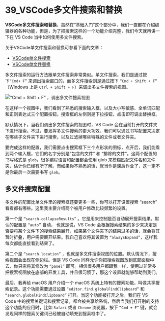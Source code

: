 # 39_VSCode多文件搜索和替换

**VSCode多文件搜索和替换**，虽然在“基础入门”这个部分中，我们一直都在介绍编辑器的各种功能，但是，为了把搜索这样的一个功能介绍完整，我们今天就再讲一下在 VS Code 当中如何使用多文件搜索。

关于VSCode单文件搜索和替换可参看下面的文章：

- [VSCode单文件搜索](https://geek-docs.com/vscode/vscode-tutorials/vscode-single-file-search.html)
- [VSCode单文件替换](https://geek-docs.com/vscode/vscode-tutorials/vscode-replace-in-single-file.html)

多文件搜索的运行方法跟单文件搜索非常类似。单文件搜索，我们是通过按下`“Cmd+ F”` 来调出搜索窗口的，而多文件搜索则是通过按下 `“Cmd + Shift + F”` （Windows 上是 `Ctrl + Shift + F`）来调出多文件搜索的视图。

![“Cmd + Shift + F” ，调出多文件搜索视图](https://img.geek-docs.com/vscode/editor/multiple-01.gif)

在这样一个视图中，我们看到了熟悉的搜索输入框，以及大小写敏感、全单词匹配和正则表达式三个配置按钮。搜索框的左侧则是下拉按钮，点击即可调出替换框。

默认情况下，当我们调出多文件搜索的视图时，VS Code 会在当前打开的文件夹下进行搜索。不过，要发挥多文件搜索的更大功效，我们可以通过书写配置来决定在哪些子文件夹下进行搜索，以及过滤掉哪些特殊的文件或者文件夹。

要完成这样的配置，我们需要点击搜索框下三个点形状的图标，点开后，我们能看到两个输入框，它们的名字分别是“包含的文件” 和 “排除的文件”。这两个配置的书写格式是 `glob`，很多编程语言和配置都会使用 glob 来模糊匹配文件名和文件夹，估计你已经有所了解。而如果你不熟悉的话，就当作是课后作业了，这一定不是你最后一次需要书写 `glob`。

## 多文件搜索配置

多文件的配置比单文件里的搜索框还要更多一些，你可以打开设置搜索 “search” 看看都有哪些。这里我主要介绍两个被用户修改比较频繁的设置。

第一个是 `“search.collapseResults”` 。它是用来控制是否自动展开搜索结果。默认的配置是 `“auto”` 自动， 也就是说，VS Code 会根据搜索结果的多少来决定是否要将某个文件下的搜索结果展开，如果某个文件夹下的结果过多的话，就会将其暂时折叠，用户需要展开结果。我自己喜欢将其设置为 `“alwaysExpand”`，这样我每次都能直接看到结果了。

第二个是 `“search.location”` ，也就是多文件搜索视图的位置。默认情况下，搜索视图会出现在侧边栏。但是 VS Code 同样允许你把搜索视图放到底部面板中去，你只需将其修改为 `“panel”` 即可。相信很多用户都跟我一样，使用过非常多把搜索视图放在底部的开发工具，并且很习惯了，那这个设置就能够帮助到我们。

最后，我再给 macOS 用户介绍一个 macOS 系统上特有的搜索功能，叫做共享搜索记录。这个功能需要通过设置 `“editor.find.globalFindClipboard”` 和 `“search.globalFindClipboard”` 打开。当这个功能被打开之后，我们在 VS Code 中的搜索关键词和搜索记录，都会被共享给系统，然后当我们打开别的支持这个功能的应用时，比如 `Safari` 或者 `Chrome` 浏览器，按下 `“Cmd + F”` 键，就会发现同样的搜索关键词已经被自动填充到搜索框中了。